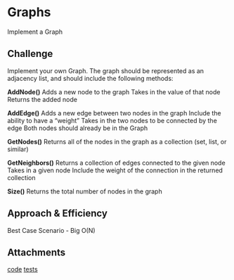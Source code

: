 # Graphs
Implement a Graph

## Challenge
Implement your own Graph. The graph should be represented as an adjacency list, and should include the following methods:

**AddNode()**
Adds a new node to the graph
Takes in the value of that node
Returns the added node

**AddEdge()**
Adds a new edge between two nodes in the graph
Include the ability to have a “weight”
Takes in the two nodes to be connected by the edge
Both nodes should already be in the Graph

**GetNodes()**
Returns all of the nodes in the graph as a collection (set, list, or similar)

**GetNeighbors()**
Returns a collection of edges connected to the given node
Takes in a given node
Include the weight of the connection in the returned collection

**Size()**
Returns the total number of nodes in the graph

## Approach & Efficiency
Best Case Scenario - Big O(N)


## Attachments

[code](graph.js)
[tests](graph.test.js)
